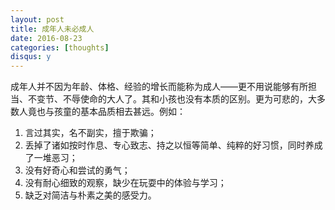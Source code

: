 ```yaml
---
layout: post
title: 成年人未必成人
date: 2016-08-23
categories: [thoughts]
disqus: y
---
```


成年人并不因为年龄、体格、经验的增长而能称为成人——更不用说能够有所担当、不变节、不辱使命的大人了。其和小孩也没有本质的区别。更为可悲的，大多数人竟也与孩童的基本品质相去甚远。例如：
1. 言过其实，名不副实，擅于欺骗；
2. 丢掉了诸如按时作息、专心致志、持之以恒等简单、纯粹的好习惯，同时养成了一堆恶习；
3. 没有好奇心和尝试的勇气；
4. 没有耐心细致的观察，缺少在玩耍中的体验与学习；
5. 缺乏对简洁与朴素之美的感受力。
